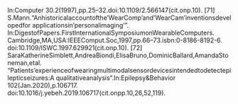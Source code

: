 In:Computer 30.2(1997),pp.25–32.doi:10.1109/2.566147(cit.onp.10).
[71] S.Mann.“Anhistoricalaccountofthe’WearComp’and’WearCam’inventionsdevelopedfor
applicationsin’personalimaging’”.
In:DigestofPapers.FirstInternationalSymposiumonWearableComputers.
Cambridge,MA,USA:IEEEComput.Soc,1997,pp.66–73.isbn:0-8186-8192-6.
doi:10.1109/ISWC.1997.629921(cit.onp.10).
[72] SaraKatherineSimblett,AndreaBiondi,ElisaBruno,DominicBallard,AmandaStoneman,etal.
“Patients’experienceofwearingmultimodalsensordevicesintendedtodetectepilepticseizures:A
qualitativeanalysis”.In:Epilepsy&Behavior 102(Jan.2020),p.106717.
doi:10.1016/j.yebeh.2019.106717(cit.onpp.10,26,52,119).